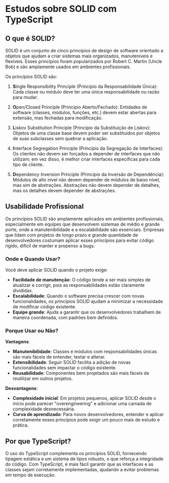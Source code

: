 # Estudos sobre SOLID com TypeScript

## O que é SOLID?

SOLID é um conjunto de cinco princípios de design de software orientado a objetos que ajudam a criar sistemas mais organizados, manuteníveis e flexíveis. Esses princípios foram popularizados por Robert C. Martin (Uncle Bob) e são amplamente usados em ambientes profissionais.

Os princípios SOLID são:

1. **S**ingle Responsibility Principle (Princípio da Responsabilidade Única): Cada classe ou módulo deve ter uma única responsabilidade ou razão para mudar.

2. **O**pen/Closed Principle (Princípio Aberto/Fechado): Entidades de software (classes, módulos, funções, etc.) devem estar abertas para extensão, mas fechadas para modificação.

3. **L**iskov Substitution Principle (Princípio da Substituição de Liskov): Objetos de uma classe base devem poder ser substituídos por objetos de suas subclasses sem quebrar a aplicação.

4. **I**nterface Segregation Principle (Princípio da Segregação de Interfaces): Os clientes não devem ser forçados a depender de interfaces que não utilizam; em vez disso, é melhor criar interfaces específicas para cada tipo de cliente.

5. **D**ependency Inversion Principle (Princípio da Inversão de Dependência): Módulos de alto nível não devem depender de módulos de baixo nível, mas sim de abstrações. Abstrações não devem depender de detalhes, mas os detalhes devem depender de abstrações.

## Usabilidade Profissional

Os princípios SOLID são amplamente aplicados em ambientes profissionais, especialmente em equipes que desenvolvem sistemas de médio e grande porte, onde a manutenibilidade e a escalabilidade são essenciais. Empresas que lidam com projetos de longo prazo e grande quantidade de desenvolvedores costumam aplicar esses princípios para evitar código rígido, difícil de manter e propenso a bugs.

### Onde e Quando Usar?

Você deve aplicar SOLID quando o projeto exige:

- **Facilidade de manutenção**: O código tende a ser mais simples de atualizar e corrigir, pois as responsabilidades estão claramente divididas.
- **Escalabilidade**: Quando o software precisa crescer com novas funcionalidades, os princípios SOLID ajudam a minimizar a necessidade de modificar código existente.
- **Equipe grande**: Ajuda a garantir que os desenvolvedores trabalhem de maneira coordenada, com padrões bem definidos.

### Porque Usar ou Não?

**Vantagens**:

- **Manutenibilidade**: Classes e módulos com responsabilidades únicas são mais fáceis de entender, testar e alterar.
- **Extensibilidade**: Seguir SOLID facilita a adição de novas funcionalidades sem impactar o código existente.
- **Reusabilidade**: Componentes bem projetados são mais fáceis de reutilizar em outros projetos.

**Desvantagens**:

- **Complexidade inicial**: Em projetos pequenos, aplicar SOLID desde o início pode parecer "overengineering" e adicionar uma camada de complexidade desnecessária.
- **Curva de aprendizado**: Para novos desenvolvedores, entender e aplicar corretamente esses princípios pode exigir um pouco mais de estudo e prática.

## Por que TypeScript?

O uso do TypeScript complementa os princípios SOLID, fornecendo tipagem estática e um sistema de tipos robusto, o que reforça a integridade do código. Com TypeScript, é mais fácil garantir que as interfaces e as classes sejam corretamente implementadas, ajudando a evitar problemas em tempo de execução.

